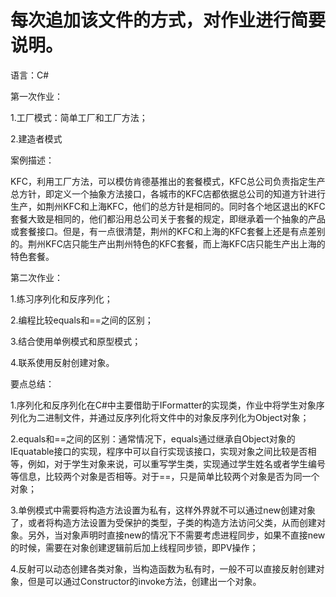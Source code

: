 # 每次追加该文件的方式，对作业进行简要说明。
语言：C#

第一次作业：

  1.工厂模式：简单工厂和工厂方法；
  
  2.建造者模式
  
案例描述：

  KFC，利用工厂方法，可以模仿肯德基推出的套餐模式，KFC总公司负责指定生产总方针，即定义一个抽象方法接口，各城市的KFC店都依据总公司的知道方针进行生产，如荆州KFC和上海KFC，他们的总方针是相同的。同时各个地区退出的KFC套餐大致是相同的，他们都沿用总公司关于套餐的规定，即继承着一个抽象的产品或套餐接口。但是，有一点很清楚，荆州的KFC和上海的KFC套餐上还是有点差别的。荆州KFC店只能生产出荆州特色的KFC套餐，而上海KFC店只能生产出上海的特色套餐。
  
第二次作业：

  1.练习序列化和反序列化；
  
  2.编程比较equals和==之间的区别；
  
  3.结合使用单例模式和原型模式；
  
  4.联系使用反射创建对象。
  
  
要点总结：

  1.序列化和反序列化在C#中主要借助于IFormatter的实现类，作业中将学生对象序列化为二进制文件，并通过反序列化将文件中的对象反序列化为Object对象；
  
  2.equals和==之间的区别：通常情况下，equals通过继承自Object对象的IEquatable接口的实现，程序中可以自行实现该接口，实现对象之间比较是否相等，例如，对于学生对象来说，可以重写学生类，实现通过学生姓名或者学生编号等信息，比较两个对象是否相等。对于==，只是简单比较两个对象是否为同一个对象；
  
  3.单例模式中需要将构造方法设置为私有，这样外界就不可以通过new创建对象了，或者将构造方法设置为受保护的类型，子类的构造方法访问父类，从而创建对象。另外，当对象声明时直接new的情况下不需要考虑进程同步，如果不直接new的时候，需要在对象创建逻辑前后加上线程同步锁，即PV操作；
  
  4.反射可以动态创建各类对象，当构造函数为私有时，一般不可以直接反射创建对象，但是可以通过Constructor的invoke方法，创建出一个对象。
